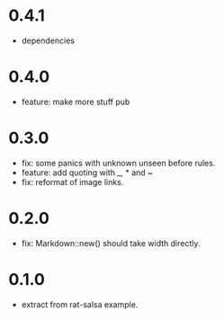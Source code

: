 # 0.4.1

* dependencies

# 0.4.0

* feature: make more stuff pub

# 0.3.0

* fix: some panics with unknown unseen before rules.
* feature: add quoting with _, * and ~
* fix: reformat of image links.

# 0.2.0

* fix: Markdown::new() should take width directly.

# 0.1.0

* extract from rat-salsa example.
